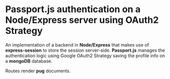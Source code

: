 # Passport.js authentication on a Node/Express server using OAuth2 Strategy

An implementation of a backend in  **Node/Express** that makes use of **express-session** to store the session server-side.
**Passport.js** manages the authentication logic using Google OAuth2 Strategy saving the profile info on a **mongoDB** database.

Routes render **pug** documents.

